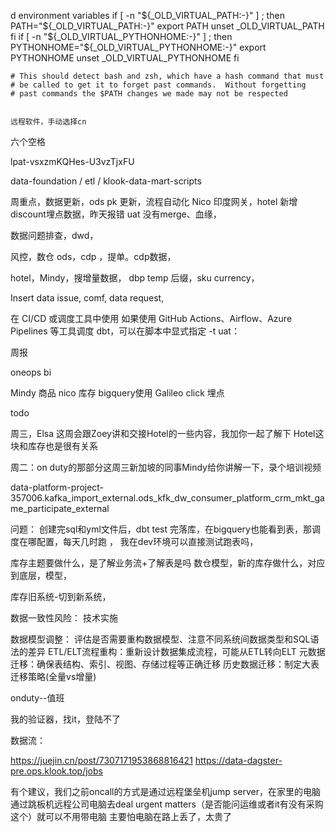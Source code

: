 

d environment variables
    if [ -n "${_OLD_VIRTUAL_PATH:-}" ] ; then
        PATH="${_OLD_VIRTUAL_PATH:-}"
        export PATH
        unset _OLD_VIRTUAL_PATH
    fi
    if [ -n "${_OLD_VIRTUAL_PYTHONHOME:-}" ] ; then
        PYTHONHOME="${_OLD_VIRTUAL_PYTHONHOME:-}"
        export PYTHONHOME
        unset _OLD_VIRTUAL_PYTHONHOME
    fi

    # This should detect bash and zsh, which have a hash command that must
    # be called to get it to forget past commands.  Without forgetting
    # past commands the $PATH changes we made may not be respected


    远程软件，手动选择cn

六个空格


lpat-vsxzmKQHes-U3vzTjxFU

data-foundation / etl / klook-data-mart-scripts



周重点，数据更新，ods pk 更新，流程自动化
Nico 印度网关，hotel 新增 discount埋点数据，昨天报错
uat 没有merge、血缘，

数据问题排查，dwd，

风控，数仓 ods，cdp ，提单。cdp数据，


hotel，Mindy，搜增量数据，
dbp temp 后缀，sku currency，

 Insert data issue, comf, data request, 

在 CI/CD 或调度工具中使用
如果使用 GitHub Actions、Airflow、Azure Pipelines 等工具调度 dbt，可以在脚本中显式指定 -t uat：


周报

oneops
bi


Mindy 商品
nico 库存
bigquery使用
Galileo click 埋点


todo

周三，Elsa 这周会跟Zoey讲和交接Hotel的一些内容，我加你一起了解下
Hotel这块和库存也是很有关系

周二：on duty的那部分这周三新加坡的同事Mindy给你讲解一下，录个培训视频



data-platform-project-357006.kafka_import_external.ods_kfk_dw_consumer_platform_crm_mkt_game_participate_external


问题：
创建完sql和yml文件后，dbt test 完落库，在bigquery也能看到表，那调度在哪配置，每天几时跑 ，
我在dev环境可以直接测试跑表吗，


库存主题要做什么，是了解业务流+了解表是吗
数仓模型，新的库存做什么，对应到底层，模型，


库存旧系统-切到新系统，

数据一致性风险：
技术实施

数据模型调整：
评估是否需要重构数据模型、注意不同系统间数据类型和SQL语法的差异
ETL/ELT流程重构：重新设计数据集成流程，可能从ETL转向ELT
元数据迁移：确保表结构、索引、视图、存储过程等正确迁移
历史数据迁移：制定大表迁移策略(全量vs增量)



onduty--值班






我的验证器，找it，登陆不了


数据流：























https://juejin.cn/post/7307171953868816421
https://data-dagster-pre.ops.klook.top/jobs



有个建议，我们之前oncall的方式是通过远程堡垒机jump server，在家里的电脑通过跳板机远程公司电脑去deal urgent matters（是否能问运维或者it有没有采购这个）就可以不用带电脑 主要怕电脑在路上丢了，太贵了









































